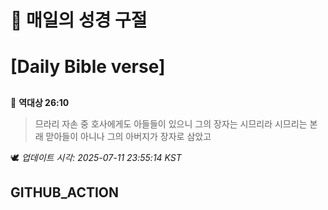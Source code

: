 # 🙏 매일의 성경 구절
# [Daily Bible verse]
##
<!-- START_BIBLE_VERSE -->
📖 **역대상 26:10**
> 므라리 자손 중 호사에게도 아들들이 있으니 그의 장자는 시므리라 시므리는 본래 맏아들이 아니나 그의 아버지가 장자로 삼았고

🕊️ _업데이트 시각: 2025-07-11 23:55:14 KST_
  <!-- END_BIBLE_VERSE -->
## GITHUB_ACTION
